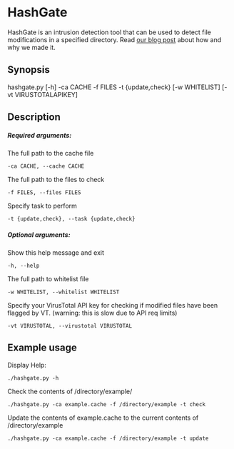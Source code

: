 # HashGate
HashGate is an intrusion detection tool that can be used to detect file modifications in a specified directory.  Read [our blog post](https://www.dogsbody.com/blog/hashgate/) about how and why we made it.

## Synopsis
hashgate.py [-h] -ca CACHE -f FILES -t {update,check} [-w WHITELIST] [-vt VIRUSTOTALAPIKEY]


## Description
##### Required arguments:
The full path to the cache file

`-ca CACHE, --cache CACHE`

The full path to the files to check

`-f FILES, --files FILES`

Specify task to perform

`-t {update,check}, --task {update,check}`

##### Optional arguments:
Show this help message and exit

`-h, --help`

The full path to whitelist file

`-w WHITELIST, --whitelist WHITELIST`

Specify your VirusTotal API key for checking if modified files have been flagged by VT.
(warning: this is slow due to API req limits)

`-vt VIRUSTOTAL, --virustotal VIRUSTOTAL`

## Example usage
Display Help:

`./hashgate.py -h`

Check the contents of /directory/example/

`./hashgate.py -ca example.cache -f /directory/example -t check`

Update the contents of example.cache to the current contents of /directory/example

`./hashgate.py -ca example.cache -f /directory/example -t update`


